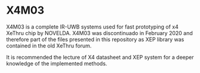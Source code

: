 # X4M03

X4M03 is a complete IR-UWB systems used for fast prototyping of x4 XeThru chip by NOVELDA. X4M03 was discontinuado in February 2020 and therefore part of the files presented in this repository as XEP library was contained in the old XeThru forum. 

It is recommended the lecture of X4 datasheet and XEP system for a deeper knowledge of the implemented methods. 